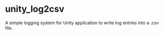 # unity_log2csv
A simple logging system for Unity application to write log entries into a .csv file.
